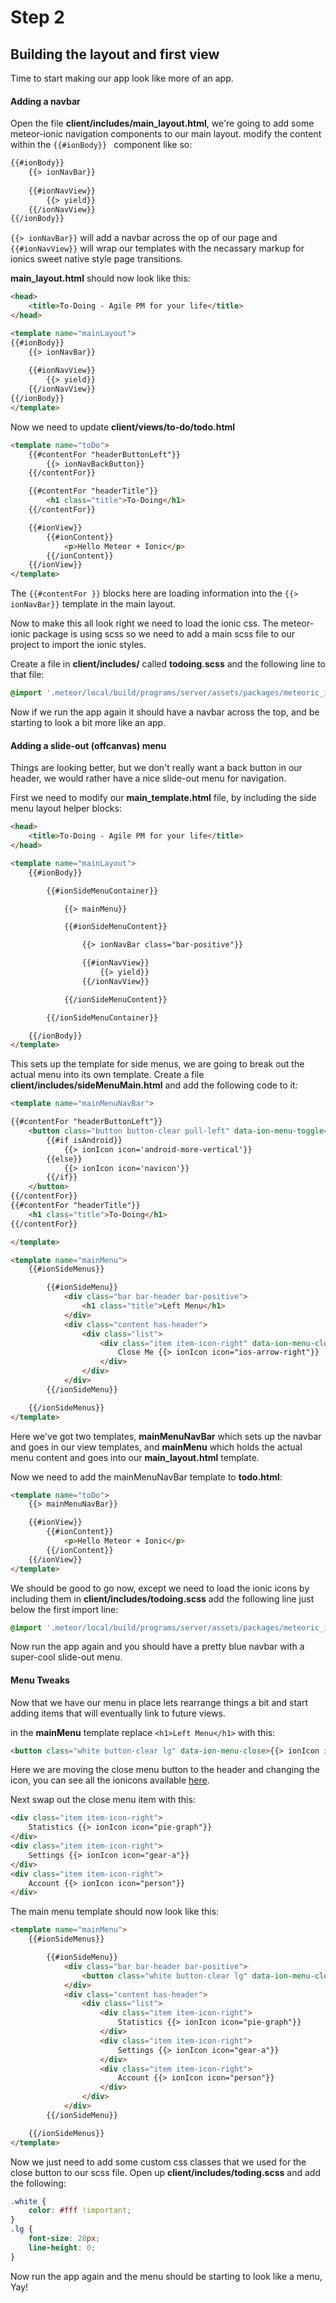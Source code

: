 # Step 2
## Building the layout and first view
Time to start making our app look like more of an app.

#### Adding a navbar

Open the file **client/includes/main_layout.html**, we're going to add some meteor-ionic navigation components to our main layout. modify the content within the ```{{#ionBody}} ``` component like so:

```html
{{#ionBody}}
	{{> ionNavBar}}
		
	{{#ionNavView}}
		{{> yield}}
	{{/ionNavView}}
{{/ionBody}}
```

``` {{> ionNavBar}} ``` will add a navbar across the op of our page and ``` {{#ionNavView}} ``` will wrap our templates with the necassary markup for ionics sweet native style page transitions.

**main_layout.html** should now look like this:

```html
<head>
	<title>To-Doing - Agile PM for your life</title>
</head>

<template name="mainLayout">
{{#ionBody}}
	{{> ionNavBar}}
		
	{{#ionNavView}}
		{{> yield}}
	{{/ionNavView}}
{{/ionBody}}
</template>
```

Now we need to update **client/views/to-do/todo.html**

```html
<template name="toDo">
    {{#contentFor "headerButtonLeft"}}
        {{> ionNavBackButton}}
    {{/contentFor}}

    {{#contentFor "headerTitle"}}
        <h1 class="title">To-Doing</h1>
    {{/contentFor}}

    {{#ionView}}
        {{#ionContent}}
            <p>Hello Meteor + Ionic</p>
        {{/ionContent}}
    {{/ionView}}
</template>
```

The ``` {{#contentFor }} ``` blocks here are loading information into the ``` {{> ionNavBar}} ``` template in the main layout.

Now to make this all look right we need to load the ionic css. The meteor-ionic package is using scss so we need to add a main scss file to our project to import the ionic styles.

Create a file in **client/includes/** called **todoing.scss** and the following line to that file:

```scss
@import '.meteor/local/build/programs/server/assets/packages/meteoric_ionic-sass/ionic';
```

Now if we run the app again it should have a navbar across the top, and be starting to look a bit more like an app.

#### Adding a slide-out (offcanvas) menu

Things are looking better, but we don't really want a back button in our header, we would rather have a nice slide-out menu for navigation.

First we need to modify our **main_template.html** file, by including the side menu layout helper blocks:

```html
<head>
    <title>To-Doing - Agile PM for your life</title>
</head>

<template name="mainLayout">
    {{#ionBody}}

        {{#ionSideMenuContainer}}

            {{> mainMenu}}

            {{#ionSideMenuContent}}

                {{> ionNavBar class="bar-positive"}}

                {{#ionNavView}}
                    {{> yield}}
                {{/ionNavView}}

            {{/ionSideMenuContent}}

        {{/ionSideMenuContainer}}

    {{/ionBody}}
</template>
```

This sets up the template for side menus, we are going to break out the actual menu into its own template. Create a file **client/includes/sideMenuMain.html** and add the following code to it:

```html
<template name="mainMenuNavBar">

{{#contentFor "headerButtonLeft"}}
    <button class="button button-clear pull-left" data-ion-menu-toggle="left">
        {{#if isAndroid}}
            {{> ionIcon icon='android-more-vertical'}}
        {{else}}
            {{> ionIcon icon='navicon'}}
        {{/if}}
    </button>
{{/contentFor}}
{{#contentFor "headerTitle"}}
    <h1 class="title">To-Doing</h1>
{{/contentFor}}

</template>

<template name="mainMenu">
    {{#ionSideMenus}}

        {{#ionSideMenu}}
            <div class="bar bar-header bar-positive">
                <h1 class="title">Left Menu</h1>
            </div>
            <div class="content has-header">
                <div class="list">
                    <div class="item item-icon-right" data-ion-menu-close>
                        Close Me {{> ionIcon icon="ios-arrow-right"}}
                    </div>
                </div>
            </div>
        {{/ionSideMenu}}

    {{/ionSideMenus}}
</template>
```

Here we've got two templates, **mainMenuNavBar** which sets up the navbar and goes in our view templates, and **mainMenu** which holds the actual menu content and goes into our **main_layout.html** template.

Now we need to add the mainMenuNavBar template to **todo.html**:

```html
<template name="toDo">
    {{> mainMenuNavBar}}

    {{#ionView}}
        {{#ionContent}}
            <p>Hello Meteor + Ionic</p>
        {{/ionContent}}
    {{/ionView}}
</template>

```

We should be good to go now, except we need to load the ionic icons by including them in **client/includes/todoing.scss** add the following line just below the first 
import line:

```scss
@import '.meteor/local/build/programs/server/assets/packages/meteoric_ionicons-sass/ionicons';
```
 
Now run the app again and you should have a pretty blue navbar with a super-cool slide-out menu.

#### Menu Tweaks

Now that we have our menu in place lets rearrange things a bit and start adding items that will eventually link to future views.

in the **mainMenu** template replace ``` <h1>Left Menu</h1> ``` with this:

```html
<button class="white button-clear lg" data-ion-menu-close>{{> ionIcon icon="ios-close-outline"}}</button>
```

Here we are moving the close menu button to the header and changing the icon, you can see all the ionicons available [here](http://ionicons.com/).

Next swap out the close menu item with this: 

```html
<div class="item item-icon-right">
    Statistics {{> ionIcon icon="pie-graph"}}
</div>
<div class="item item-icon-right">
    Settings {{> ionIcon icon="gear-a"}}
</div>
<div class="item item-icon-right">
    Account {{> ionIcon icon="person"}}
</div>
```

The main menu template should now look like this: 

```html
<template name="mainMenu">
    {{#ionSideMenus}}

        {{#ionSideMenu}}
            <div class="bar bar-header bar-positive">
                <button class="white button-clear lg" data-ion-menu-close>{{> ionIcon icon="ios-close-outline"}}</button>
            </div>
            <div class="content has-header">
                <div class="list">
                    <div class="item item-icon-right">
                        Statistics {{> ionIcon icon="pie-graph"}}
                    </div>
                    <div class="item item-icon-right">
                        Settings {{> ionIcon icon="gear-a"}}
                    </div>
                    <div class="item item-icon-right">
                        Account {{> ionIcon icon="person"}}
                    </div>
                </div>
            </div>
        {{/ionSideMenu}}

    {{/ionSideMenus}}
</template>
```

Now we just need to add some custom css classes that we used for the close button to our scss file. Open up **client/includes/toding.scss** and add the following:

```scss
.white {
	color: #fff !important;
}
.lg {
	font-size: 28px;
	line-height: 0;
}
```

Now run the app again and the menu should be starting to look like a menu, Yay!